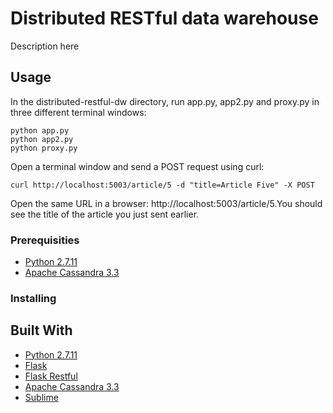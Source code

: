 # Distributed RESTful data warehouse

Description here

## Usage
In the distributed-restful-dw directory, run app.py, app2.py and proxy.py in three different terminal windows:
```
python app.py
python app2.py
python proxy.py
```
Open a terminal window and send a POST request using curl:
```
curl http://localhost:5003/article/5 -d "title=Article Five" -X POST
```

Open the same URL in a browser: http://localhost:5003/article/5.You should see the title of the article you just sent earlier.




### Prerequisities

* [Python 2.7.11](http://python.org/)
* [Apache Cassandra 3.3](http://cassandra.apache.org/)

### Installing


## Built With

* [Python 2.7.11](http://python.org/)
* [Flask](http://flask.pocoo.org/)
* [Flask Restful](http://flask-restful-cn.readthedocs.org/en/latest/)
* [Apache Cassandra 3.3](http://cassandra.apache.org/)
* [Sublime](https://www.sublimetext.com/)